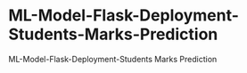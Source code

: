 # ML-Model-Flask-Deployment-Students-Marks-Prediction
ML-Model-Flask-Deployment-Students Marks Prediction

